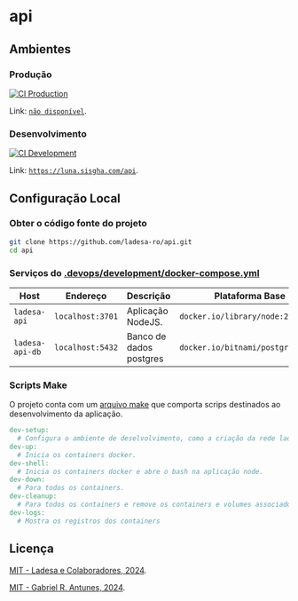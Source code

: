 # api

## Ambientes

### Produção

[![CI Production][action-ci-prod-src]][action-ci-prod-href]

Link: [`não disponível`][env-prod-href].

### Desenvolvimento

[![CI Development][action-ci-dev-src]][action-ci-dev-href]

Link: [`https://luna.sisgha.com/api`][env-dev-href].

## Configuração Local

### Obter o código fonte do projeto

```bash
git clone https://github.com/ladesa-ro/api.git
cd api
```

### Serviços do [.devops/development/docker-compose.yml](./.devops/development/docker-compose.yml)

| Host            | Endereço         | Descrição               | Plataforma Base                   |
| --------------- | ---------------- | ----------------------- | --------------------------------- |
| `ladesa-api`    | `localhost:3701` | Aplicação NodeJS.       | `docker.io/library/node:22`       |
| `ladesa-api-db` | `localhost:5432` | Banco de dados postgres | `docker.io/bitnami/postgresql:15` |

### Scripts Make

O projeto conta com um [arquivo make](./Makefile) que comporta scrips destinados ao desenvolvimento da aplicação.

```Makefile
dev-setup:
  # Configura o ambiente de deselvolvimento, como a criação da rede ladesa-net e os arquivos .env.
dev-up:
  # Inicia os containers docker.
dev-shell:
  # Inicia os containers docker e abre o bash na aplicação node.
dev-down:
  # Para todos os containers.
dev-cleanup:
  # Para todos os containers e remove os containers e volumes associados.
dev-logs:
  # Mostra os registros dos containers
```

## Licença

[MIT - Ladesa e Colaboradores, 2024](./LICENSE).

[MIT - Gabriel R. Antunes, 2024](./LICENSE).

<!-- Links -->

[env-prod-href]: #
[env-dev-href]: https://luna.sisgha.com/api

<!-- Badges -->

<!-- Badges / Actions / Production  -->

[action-ci-prod-src]: https://img.shields.io/github/actions/workflow/status/ladesa-ro/api/ci.yml?style=flat&logo=github&logoColor=white&label=CI@production&branch=production&labelColor=18181B
[action-ci-prod-href]: https://github.com/ladesa-ro/api/actions/workflows/ci.yml?query=branch%3Aproduction

<!-- Badges / Actions / Development  -->

[action-ci-dev-src]: https://img.shields.io/github/actions/workflow/status/ladesa-ro/api/ci.yml?style=flat&logo=github&logoColor=white&label=CI@development&branch=development&labelColor=18181B
[action-ci-dev-href]: https://github.com/ladesa-ro/api/actions/workflows/ci.yml?query=branch%3Adevelopment
